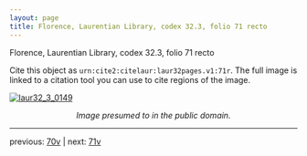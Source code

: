 ```yaml
---
layout: page
title: Florence, Laurentian Library, codex 32.3, folio 71 recto
---
```


Florence, Laurentian Library, codex 32.3, folio 71 recto

Cite this object as `urn:cite2:citelaur:laur32pages.v1:71r`.  The full image is linked to a citation tool you can use to cite regions of the image.

[![laur32_3_0149](http://www.homermultitext.org/iipsrv?IIIF=/project/homer/pyramidal/deepzoom/citelaur/laur32imgs/v1/laur32_3_0149.tif/full/800,/0/default.jpg)](http://www.homermultitext.org/ict2/?urn=urn:cite2:citelaur:laur32imgs.v1:laur32_3_0149) 

<p style="text-align: center; font-style: italic;">Image presumed to in the public domain.</p>

---

previous: [70v](../70v/) | next: [71v](../71v/)